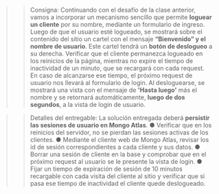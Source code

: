 >> Consigna:
Continuando con el desafío de la clase anterior, vamos a incorporar un mecanismo sencillo que permite **loguear un cliente** por su nombre, mediante un formulario de ingreso.
Luego de que el usuario esté logueado, se mostrará sobre el contenido del sitio un cartel con el mensaje **“Bienvenido” y el nombre de usuario**. Este cartel tendrá un **botón de deslogueo** a su derecha.
Verificar que el cliente permanezca logueado en los reinicios de la página, mientras no expire el tiempo de inactividad de un minuto, que se recargará con cada request. En caso de alcanzarse ese tiempo, el próximo request de usuario nos llevará al formulario de login.
Al desloguearse, se mostrará una vista con el mensaje de **'Hasta luego'** más el nombre y se retornará automáticamente, **luego de dos segundos**, a la vista de login de usuario.

>> Detalles del entregable:
La solución entregada deberá **persistir las sesiones de usuario en Mongo Atlas**.
● Verificar que en los reinicios del servidor, no se pierdan las sesiones activas de los clientes.
● Mediante el cliente web de Mongo Atlas, revisar los id de sesión correspondientes a cada cliente y sus datos.
● Borrar una sesión de cliente en la base y comprobar que en el próximo request al usuario se le presente la vista de login.
● Fijar un tiempo de expiración de sesión de 10 minutos recargable con cada visita del cliente al sitio y verificar que si pasa ese tiempo de inactividad el cliente quede deslogueado.